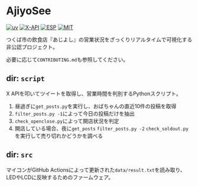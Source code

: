 # AjiyoSee

[![uv](https://img.shields.io/endpoint?url=https://raw.githubusercontent.com/astral-sh/uv/main/assets/badge/v0.json)](https://github.com/astral-sh/uv)
[![X-API](https://img.shields.io/badge/X_API-%23000000.svg?logo=X&logoColor=white)](https://developer.x.com/ja/docs/x-api)
[![ESP](https://img.shields.io/badge/ESP8266-E7352C?logo=Espressif&logoColor=white)](https://www.espressif.com/ja-jp)
[![MIT](https://img.shields.io/badge/License-MIT-green)](./LICENSE)

つくば市の飲食店『あじよし』の営業状況をざっくりリアルタイムで可視化する非公認プロジェクト。

必要に応じて`CONTRIBUTING.md`も参照してください。

## dir: `script`

X APIを叩いてツイートを取得し、営業時間を判別するPythonスクリプト。

1. 昼過ぎに`get_posts.py`を実行し、おばちゃんの直近10件の投稿を取得
2. `filter_posts.py -1`によって今日の投稿だけを抽出
3. `check_openclose.py`によって開店状況を判定
4. 開店している場合、夜に`get_posts` `filter_posts.py -2` `check_soldout.py`を実行して売り切れかどうかを調べる

## dir: `src`

マイコンがGitHub Actionsによって更新された`data/result.txt`を読み取り、LEDやLCDに反映するためのファームウェア。
